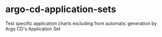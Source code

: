 # argo-cd-application-sets
Test specific application charts excluding from automatic generation by Argo CD's Application Set
